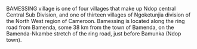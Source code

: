 BAMESSING village is one of four villages that make up Ndop central Central Sub Division, and one of thirteen villages of Ngoketunjia division of the North West region of Cameroon. Bamessing is located along the ring road from Bamenda, some 38 km from the town of Bamenda, on the Bamenda-Nkambe stretch of the ring road, just before Bamunka (Ndop town).
